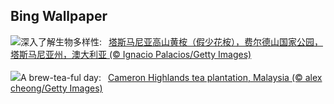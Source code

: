 ## Bing Wallpaper
![](https://www.bing.com/th?id=OHR.SnowGumTasmania_ZH-CN6975160884_UHD.jpg&w=1000)深入了解生物多样性:&nbsp;&ensp;[塔斯马尼亚高山黄桉（假少花桉），费尔德山国家公园，塔斯马尼亚州，澳大利亚 (© Ignacio Palacios/Getty Images)](https://www.bing.com/th?id=OHR.SnowGumTasmania_ZH-CN6975160884_UHD.jpg)
<br><br/>
![](https://www.bing.com/th?id=OHR.MalaysiaTea_EN-US3322214623_UHD.jpg&w=1000)A brew-tea-ful day:&nbsp;&ensp;[Cameron Highlands tea plantation, Malaysia (© alex cheong/Getty Images)](https://www.bing.com/th?id=OHR.MalaysiaTea_EN-US3322214623_UHD.jpg)
<br><br/>
